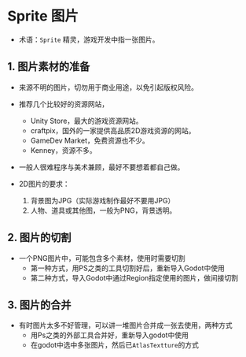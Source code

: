 # Sprite 图片
- 术语：`Sprite` 精灵，游戏开发中指一张图片。
## 1. 图片素材的准备
- 来源不明的图片，切勿用于商业用途，以免引起版权风险。  
- 推荐几个比较好的资源网站，
    - Unity Store，最大的游戏资源网站。
    - craftpix，国外的一家提供高品质2D游戏资源的网站。
    - GameDev Market，免费资源也不少。
    - Kenney，资源不多。
- 一般人很难程序与美术兼顾，最好不要想着都自己做。
- 2D图片的要求：  

    1. 背景图为JPG（实际游戏制作最好不要用JPG）
    2. 人物、道具或其他图，一般为PNG，背景透明。

## 2. 图片的切割
- 一个PNG图片中，可能包含多个素材，使用时需要切割
    - 第一种方式，用PS之类的工具切割好后，重新导入Godot中使用
    - 第二种方式，导入Godot中通过Region指定使用的图片，做间接切割
## 3. 图片的合并
- 有时图片太多不好管理，可以讲一堆图片合并成一张去使用，两种方式
    - 用Ps之类的外部工具合并好，重新导入godot中使用
    - 在godot中选中多张图片，然后已`AtlasTextture`的方式
